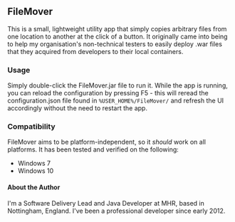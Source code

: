 ## FileMover

This is a small, lightweight utility app that simply copies arbitrary files from one location to another at the click of a button. It originally came into being to help my organisation's non-technical testers to easily deploy .war files that they acquired from developers to their local containers.

### Usage

Simply double-click the FileMover.jar file to run it. While the app is running, you can reload the configuration by pressing F5 - this will reread the configuration.json file found in `%USER_HOME%/FileMover/` and refresh the UI accordingly without the need to restart the app.

### Compatibility

FileMover aims to be platform-independent, so it _should_ work on all platforms. It has been tested and verified on the following:
 - Windows 7
 - Windows 10

#### About the Author

I'm a Software Delivery Lead and Java Developer at MHR, based in Nottingham, England. I've been a professional developer since early 2012.
